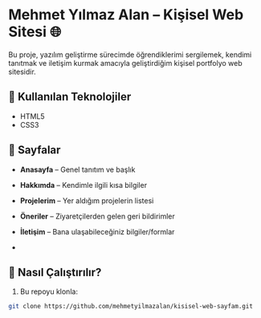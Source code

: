 # Mehmet Yılmaz Alan – Kişisel Web Sitesi 🌐

Bu proje, yazılım geliştirme sürecimde öğrendiklerimi sergilemek, kendimi tanıtmak ve iletişim kurmak amacıyla geliştirdiğim kişisel portfolyo web sitesidir.

## 🔧 Kullanılan Teknolojiler

- HTML5
- CSS3

## 🧩 Sayfalar

- **Anasayfa** – Genel tanıtım ve başlık
- **Hakkımda** – Kendimle ilgili kısa bilgiler
- **Projelerim** – Yer aldığım projelerin listesi
- **Öneriler** – Ziyaretçilerden gelen geri bildirimler
- **İletişim** – Bana ulaşabileceğiniz bilgiler/formlar

- 
## 🔧 Nasıl Çalıştırılır?

1. Bu repoyu klonla:
```bash
git clone https://github.com/mehmetyilmazalan/kisisel-web-sayfam.git

